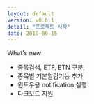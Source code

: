 ```yaml
---
layout: default
version: v0.0.1
detail: "프로젝트 시작"
date: 2019-09-15
---
```

What's new
- 종목검색, ETF, ETN 구분,
- 종목별 기본알림기능 추가
- 윈도우용 notification 실행
- 다크모드 지원
